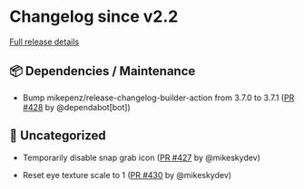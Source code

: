 # Changelog since v2.2

[Full release details](https://github.com/icosa-gallery/open-brush/compare/v2.2...ecd805317415761ed5b61d6e02636c93de36158d)

## 📦 Dependencies / Maintenance

- Bump mikepenz/release-changelog-builder-action from 3.7.0 to 3.7.1 ([PR #428](https://github.com/icosa-gallery/open-brush/pull/428) by @dependabot[bot])


## 💬 Uncategorized

- Temporarily disable snap grab icon ([PR #427](https://github.com/icosa-gallery/open-brush/pull/427) by @mikeskydev)

- Reset eye texture scale to 1 ([PR #430](https://github.com/icosa-gallery/open-brush/pull/430) by @mikeskydev)





